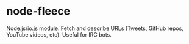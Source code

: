 # node-fleece
Node.js/io.js module. Fetch and describe URLs (Tweets, GitHub repos, YouTube videos, etc). Useful for IRC bots.
